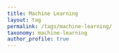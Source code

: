 ```yaml
---
title: Machine Learning
layout: tag
permalink: /tags/machine-learning/
taxonomy: machine-learning
author_profile: true
---
```

